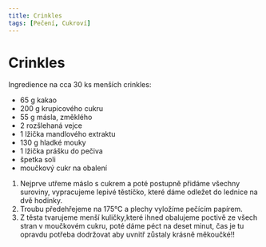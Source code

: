 ```yaml
---
title: Crinkles
tags: [Pečení, Cukroví]
---
```


# Crinkles

Ingredience na cca 30 ks menších crinkles:

* 65 g kakao
* 200 g krupicového cukru
* 55 g másla, změklého
* 2 rozšlehaná vejce
* 1 lžička mandlového extraktu
* 130 g hladké mouky
* 1 lžička prášku do pečiva
* špetka soli
* moučkový cukr na obalení

1. Nejprve utřeme máslo s cukrem a poté postupně přidáme všechny suroviny, vypracujeme lepivé těstíčko, které dáme odležet do lednice na dvě hodinky.
2. Troubu předehřejeme na 175°C a plechy vyložíme pečícím papírem.
3. Z těsta tvarujeme menší kuličky,které ihned obalujeme poctivě ze všech stran v moučkovém cukru, poté dáme péct na deset minut, čas je tu opravdu potřeba dodržovat aby uvnitř zůstaly krásně měkoučké!! 
